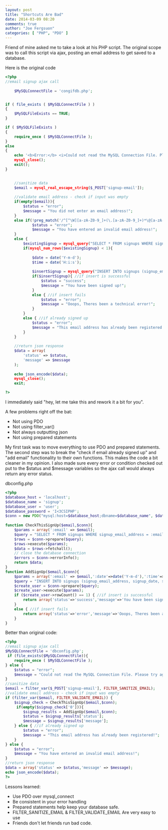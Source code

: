 ```yaml
---
layout: post
title: "Shortcuts Are Bad"
date: 2014-03-09 08:20
comments: true
author: "Joe Fergsuon"
categories: [ "PHP", "PDO" ]
---
```

Friend of mine asked me to take a look at his PHP script. The original scope was to call this script via ajax, posting an email address to get saved to a database. 

Here is the original code

``` php
<?php
//email signup ajax call
	
	$MySQLConnectFile = 'congifdb.php';


if ( file_exists ( $MySQLConnectFile ) )
{
    $MySQLFileExists == TRUE;
}

if ( $MySQLFileExists )
{
    require_once ( $MySQLConnectFile );
}
else
{
    echo '<b>Error:</b> <i>Could not read the MySQL Connection File. Please try again later.';
	mysql_close();
    exit();
}

	
	//sanitize data
	$email = mysql_real_escape_string($_POST['signup-email']);
	
	//validate email address - check if input was empty
	if(empty($email)){
		$status = "error";
		$message = "You did not enter an email address!";
	}
	else if(!preg_match('/^[^\W][a-zA-Z0-9_]+(\.[a-zA-Z0-9_]+)*\@[a-zA-Z0-9_]+(\.[a-zA-Z0-9_]+)*\.[a-zA-Z]{2,4}$/', $email)){ //validate email address - check if is a valid email address
			$status = "error";
			$message = "You have entered an invalid email address!";
	}
	else {
		$existingSignup = mysql_query("SELECT * FROM signups WHERE signup_email_address='$email'");   
		if(mysql_num_rows($existingSignup) < 1){
			
			$date = date('Y-m-d');
			$time = date('H:i:s');
			
			$insertSignup = mysql_query("INSERT INTO signups (signup_email_address, signup_date, signup_time) VALUES ('$email','$date','$time')");
			if($insertSignup){ //if insert is successful
				$status = "success";
				$message = "You have been signed up!";	
			}
			else { //if insert fails
				$status = "error";
				$message = "Ooops, Theres been a technical error!";	
			}
		}
		else { //if already signed up
			$status = "error";
			$message = "This email address has already been registered!";
		}
	}
	
	//return json response
	$data = array(
		'status' => $status,
		'message' => $message
	);
	
	echo json_encode($data);
	mysql_close();
	exit;

?>
```

I immediately said "hey, let me take this and rework it a bit for you".

A few problems right off the bat:

* Not using PDO
* Not using filter_var()
* Not always outputting json
* Not using prepared statements


My first task was to move everything to use PDO and prepared statements. The second step was to break the "check if email already signed up" and "add email" functionality to their own functions. This makes the code a bit cleaner in my opinion. I also made sure every error or condition checked out put to the $status and $message variables so the ajax call would always return any error status.

dbconfig.php

``` php
<?php
$database_host = 'localhost';
$database_name = 'signup';
$database_user = 'user';
$database_password = 'I<3CSIPHP';
$conn = new PDO("mysql:host=$database_host;dbname=$database_name", $database_user, $database_password);
 
function CheckThisSignUp($email,$conn){
    $params = array(':email' => $email);
    $query = "SELECT * FROM signups WHERE signup_email_address = :email";
    $rows = $conn->prepare($query);
    $rows->execute($params);
    $data = $rows->fetchall();
    // close the database connection
    $errors = $conn->errorInfo();
    return $data;
}
function AddSignUp($email,$conn){
    $params = array(':email' => $email,':date'=>date('Y-m-d'),':time'=>date('H:i:s'));
    $query = "INSERT INTO signups (signup_email_address, signup_date, signup_time) VALUES (:email, :date, :time)";
    $create_user = $conn->prepare($query);
    $create_user->execute($params);
    if ($create_user->rowCount() == 1) { //if insert is successful
        return array('status'=>'success','message'=>'You have been signed up!');
    }
    else { //if insert fails
        return array('status'=>'error','message'=>'Ooops, Theres been a technical error!');
    }
}
```

Better than original code:

``` php
<?php
//email signup ajax call
$MySQLConnectFile = 'dbconfig.php';
 if (file_exists($MySQLConnectFile)){
    require_once ( $MySQLConnectFile );
} else {
    $status = "error";
    $message = "Could not read the MySQL Connection File. Please try again later!";
}
//sanitize data
$email = filter_var($_POST['signup-email'], FILTER_SANITIZE_EMAIL);
//validate email address - check if input was empty
if (filter_var($email, FILTER_VALIDATE_EMAIL)) {
    $signup_check = CheckThisSignUp($email,$conn);
     if(empty($signup_check['0'])){
        $signup_results = AddSignUp($email,$conn);
        $status = $signup_results['status'];
        $message = $signup_results['message'];
    } else { //if already signed up
        $status = "error";
        $message = "This email address has already been registered!";
    }
} else {
	$status = "error";
    $message = "You have entered an invalid email address!";
}
//return json response
$data = array('status' => $status,'message' => $message);
echo json_encode($data);
?>
```

Lessons learned: 

* Use PDO over mysql_connect
* Be consistent in your error handling
* Prepared statements help keep your database safe.
* FILTER_SANITIZE_EMAIL & FILTER_VALIDATE_EMAIL Are very easy to use
* Friends don't let friends run bad code.